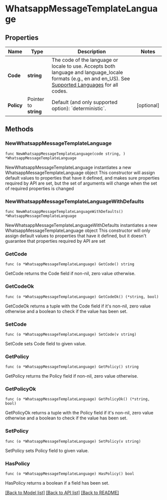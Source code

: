 # WhatsappMessageTemplateLanguage

## Properties

Name | Type | Description | Notes
------------ | ------------- | ------------- | -------------
**Code** | **string** | The code of the language or locale to use. Accepts both language and language_locale formats (e.g., en and en_US). See [Supported Languages](https://developers.facebook.com/docs/whatsapp/api/messages/message-templates#supported-languages-) for all codes. | 
**Policy** | Pointer to **string** | Default (and only supported option): &#x60;deterministic&#x60;. | [optional] 

## Methods

### NewWhatsappMessageTemplateLanguage

`func NewWhatsappMessageTemplateLanguage(code string, ) *WhatsappMessageTemplateLanguage`

NewWhatsappMessageTemplateLanguage instantiates a new WhatsappMessageTemplateLanguage object
This constructor will assign default values to properties that have it defined,
and makes sure properties required by API are set, but the set of arguments
will change when the set of required properties is changed

### NewWhatsappMessageTemplateLanguageWithDefaults

`func NewWhatsappMessageTemplateLanguageWithDefaults() *WhatsappMessageTemplateLanguage`

NewWhatsappMessageTemplateLanguageWithDefaults instantiates a new WhatsappMessageTemplateLanguage object
This constructor will only assign default values to properties that have it defined,
but it doesn't guarantee that properties required by API are set

### GetCode

`func (o *WhatsappMessageTemplateLanguage) GetCode() string`

GetCode returns the Code field if non-nil, zero value otherwise.

### GetCodeOk

`func (o *WhatsappMessageTemplateLanguage) GetCodeOk() (*string, bool)`

GetCodeOk returns a tuple with the Code field if it's non-nil, zero value otherwise
and a boolean to check if the value has been set.

### SetCode

`func (o *WhatsappMessageTemplateLanguage) SetCode(v string)`

SetCode sets Code field to given value.


### GetPolicy

`func (o *WhatsappMessageTemplateLanguage) GetPolicy() string`

GetPolicy returns the Policy field if non-nil, zero value otherwise.

### GetPolicyOk

`func (o *WhatsappMessageTemplateLanguage) GetPolicyOk() (*string, bool)`

GetPolicyOk returns a tuple with the Policy field if it's non-nil, zero value otherwise
and a boolean to check if the value has been set.

### SetPolicy

`func (o *WhatsappMessageTemplateLanguage) SetPolicy(v string)`

SetPolicy sets Policy field to given value.

### HasPolicy

`func (o *WhatsappMessageTemplateLanguage) HasPolicy() bool`

HasPolicy returns a boolean if a field has been set.


[[Back to Model list]](../README.md#documentation-for-models) [[Back to API list]](../README.md#documentation-for-api-endpoints) [[Back to README]](../README.md)


